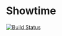 # Showtime

[![Build Status](https://travis-ci.org/michael-golfi/Showtime.svg?branch=master)](https://travis-ci.org/michael-golfi/Showtime)
